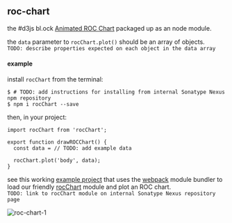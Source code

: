 ## roc-chart

the #d3js bl.ock [Animated ROC Chart](http://bl.ocks.org/micahstubbs/f2aff83148a5f64f3222) packaged up as an node module.

the `data` parameter to `rocChart.plot()` should be an array of objects.  
`TODO: describe properties expected on each object in the data array`  

#### example  

install `rocChart` from the terminal:  


```
$ # TODO: add instructions for installing from internal Sonatype Nexus npm repository  
$ npm i rocChart --save  
```

then, in your project:

```
import rocChart from 'rocChart';

export function drawROCChart() {
  const data = // TODO: add example data
   
  rocChart.plot('body', data);
}
```

see this working [example project](https://github.com/h2oai/visualizations/tree/roc-chart-example-project/roc-chart-example-project) that uses the [webpack](https://webpack.github.io/) module bundler to load our friendly [rocChart](https://github.com/h2oai/roc-chart) module and plot an ROC chart.   
`TODO: link to rocChart module on internal Sonatype Nexus repository page`  

![roc-chart-1](http://i.giphy.com/3o6ZtoQ6Fi64DImnmw.gif)